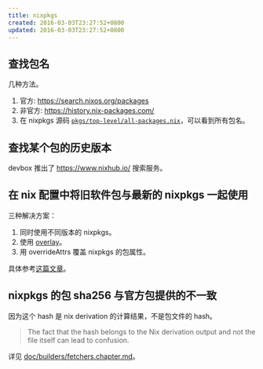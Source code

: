 ```yaml
---
title: nixpkgs
created: 2016-03-03T23:27:52+0800
updated: 2016-03-03T23:27:52+0800
---
```



## 查找包名

几种方法。

1. 官方: https://search.nixos.org/packages
2. 非官方: https://history.nix-packages.com/
3. 在 nixpkgs 源码 [`pkgs/top-level/all-packages.nix`](https://github.com/NixOS/nixpkgs/blob/master/pkgs/top-level/all-packages.nix)，可以看到所有包名。

## 查找某个包的历史版本

devbox 推出了 https://www.nixhub.io/ 搜索服务。

## 在 nix 配置中将旧软件包与最新的 nixpkgs 一起使用

三种解决方案：

1. 同时使用不同版本的 nixpkgs。
2. 使用 [overlay](https://nixos.wiki/wiki/Overlays)。
3. 用 overrideAttrs 覆盖 nixpkgs 的包属性。

具体参考[这篇文章](https://blog.mplanchard.com/posts/installing-a-specific-version-of-a-package-with-nix.html)。

## nixpkgs 的包 sha256 与官方包提供的不一致

因为这个 hash 是 nix derivation 的计算结果，不是包文件的 hash。

> The fact that the hash belongs to the Nix derivation output and not the file itself can lead to confusion.

详见 [doc/builders/fetchers.chapter.md](https://github.com/NixOS/nixpkgs/blob/23.05/doc/builders/fetchers.chapter.md)。
